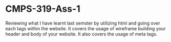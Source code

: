 # CMPS-319-Ass-1

Reviewing what I have learnt last semster by utilizing html and going over each tags within the website.
It covers the usage of wireframe building your header and body of your website.
It also covers the usage of meta tags.
